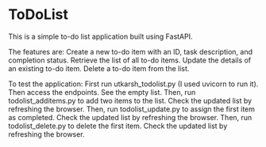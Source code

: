 # ToDoList
This is a simple to-do list application built using FastAPI.

The features are:
Create a new to-do item with an ID, task description, and completion status.
Retrieve the list of all to-do items.
Update the details of an existing to-do item.
Delete a to-do item from the list.

To test the application:
First run utkarsh_todolist.py (I used uvicorn to run it). Then access the endpoints. See the empty list. 
Then, run todolist_additems.py to add two items to the list. Check the updated list by refreshing the browser.
Then, run todolist_update.py to assign the first item as completed. Check the updated list by refreshing the browser.
Then, run todolist_delete.py to delete the first item. Check the updated list by refreshing the browser.
